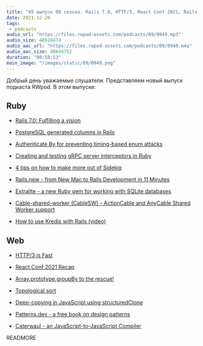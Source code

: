 ```yaml
---
title: "49 выпуск 09 сезона. Rails 7.0, HTTP/3, React Conf 2021, Rails.new, Extralite, Cable-shared-worker, Patterns.dev и прочее"
date: 2021-12-20
tags:
 - podcasts
audio_url: "https://files.rwpod-assets.com/podcasts/09/0949.mp3"
audio_size: 48928474
audio_aac_url: "https://files.rwpod-assets.com/podcasts/09/0949.m4a"
audio_aac_size: 48644752
duration: "00:50:53"
main_image: "/images/static/09/0949.png"
---
```


Добрый день уважаемые слушатели. Представляем новый выпуск подкаста RWpod. В этом выпуске:

## Ruby

 - [Rails 7.0: Fulfilling a vision](https://rubyonrails.org/2021/12/15/Rails-7-fulfilling-a-vision)
 - [PostgreSQL generated columns in Rails](https://tejasbubane.github.io/posts/2021-12-18-rails-7-postgres-generated-columns/)
 - [Authenticate By for preventing timing-based enum attacks](https://rishi.tips/t/authenticate-by/)
 - [Creating and testing gRPC server interceptors in Ruby](https://ieftimov.com/post/creating-testing-grpc-server-interceptors-ruby/)


 - [4 tips on how to make more out of Sidekiq](https://frontdeveloper.pl/2021/12/4-tips-on-how-to-make-more-out-of-sidekiq/)
 - [Rails.new - from New Mac to Rails Development in 11 Minutes](https://rails.new/)
 - [Extralite - a new Ruby gem for working with SQLite databases](https://noteflakes.com/articles/2021-12-15-extralite)
 - [Cable-shared-worker (CableSW) - ActionCable and AnyCable Shared Worker support](https://github.com/le0pard/cable-shared-worker)
 - [How to use Kredis with Rails (video)](https://gorails.com/episodes/how-to-use-kredis-with-rails)

## Web

 - [HTTP/3 is Fast](https://requestmetrics.com/web-performance/http3-is-fast)
 - [React Conf 2021 Recap](https://reactjs.org/blog/2021/12/17/react-conf-2021-recap.html)
 - [Array.prototype.groupBy to the rescue!](https://www.charpeni.com/blog/array-prototype-group-by-to-the-rescue)
 - [Topological sort](https://cards.jordanscales.com/toposort)


 - [Deep-copying in JavaScript using structuredClone](https://web.dev/structured-clone/)
 - [Patterns.dev - a free book on design patterns](https://www.patterns.dev/)
 - [Caterwaul - an JavaScript-to-JavaScript Compiler](https://github.com/spencertipping/caterwaul)

READMORE
